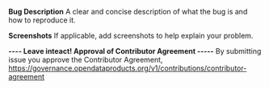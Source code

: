 **Bug Description**
A clear and concise description of what the bug is and how to reproduce it.

**Screenshots**
If applicable, add screenshots to help explain your problem.



**---- Leave inteact! Approval of Contributor Agreement -----** 
By submitting issue you approve the Contributor Agreement, https://governance.opendataproducts.org/v1/contributions/contributor-agreement 